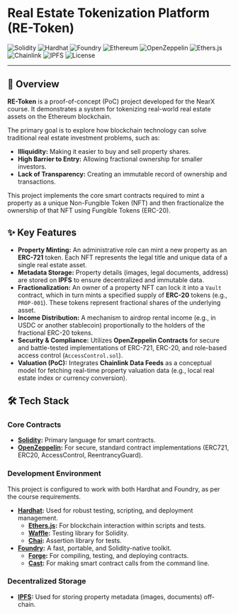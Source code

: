 # Real Estate Tokenization Platform (RE-Token)

![Solidity](https://img.shields.io/badge/Solidity-^0.8.20-lightgrey?logo=solidity)
![Hardhat](https://img.shields.io/badge/Hardhat-Framework-yellow?logo=hardhat)
![Foundry](https://img.shields.io/badge/Foundry-Framework-orange?logo=foundry)
![Ethereum](https://img.shields.io/badge/Ethereum-d3d3d3?logo=ethereum)
![OpenZeppelin](https://img.shields.io/badge/OpenZeppelin-Contracts-blue)
![Ethers.js](https://img.shields.io/badge/Ethers.js-library-blueviolet)
![Chainlink](https://img.shields.io/badge/Chainlink-Data%20Feeds-blue?logo=chainlink)
![IPFS](https://img.shields.io/badge/IPFS-Storage-cyan?logo=ipfs)
![License](https://img.shields.io/badge/License-MIT-green)

---

## 📖 Overview

**RE-Token** is a proof-of-concept (PoC) project developed for the NearX course. It demonstrates a system for tokenizing real-world real estate assets on the Ethereum blockchain.

The primary goal is to explore how blockchain technology can solve traditional real estate investment problems, such as:
* **Illiquidity:** Making it easier to buy and sell property shares.
* **High Barrier to Entry:** Allowing fractional ownership for smaller investors.
* **Lack of Transparency:** Creating an immutable record of ownership and transactions.

This project implements the core smart contracts required to mint a property as a unique Non-Fungible Token (NFT) and then fractionalize the ownership of that NFT using Fungible Tokens (ERC-20).

## ✨ Key Features

* **Property Minting:** An administrative role can mint a new property as an **ERC-721** token. Each NFT represents the legal title and unique data of a single real estate asset.
* **Metadata Storage:** Property details (images, legal documents, address) are stored on **IPFS** to ensure decentralized and immutable data.
* **Fractionalization:** An owner of a property NFT can lock it into a `Vault` contract, which in turn mints a specified supply of **ERC-20** tokens (e.g., `PROP-001`). These tokens represent fractional shares of the underlying asset.
* **Income Distribution:** A mechanism to airdrop rental income (e.g., in USDC or another stablecoin) proportionally to the holders of the fractional ERC-20 tokens.
* **Security & Compliance:** Utilizes **OpenZeppelin Contracts** for secure and battle-tested implementations of ERC-721, ERC-20, and role-based access control (`AccessControl.sol`).
* **Valuation (PoC):** Integrates **Chainlink Data Feeds** as a conceptual model for fetching real-time property valuation data (e.g., local real estate index or currency conversion).

## 🛠️ Tech Stack

### Core Contracts
* **[Solidity](https://soliditylang.org/):** Primary language for smart contracts.
* **[OpenZeppelin](https://openzeppelin.com/contracts/):** For secure, standard contract implementations (ERC721, ERC20, AccessControl, ReentrancyGuard).

### Development Environment
This project is configured to work with both Hardhat and Foundry, as per the course requirements.

* **[Hardhat](https://hardhat.org/):** Used for robust testing, scripting, and deployment management.
    * **[Ethers.js](https://docs.ethers.org/):** For blockchain interaction within scripts and tests.
    * **[Waffle](https://getwaffle.io/):** Testing library for Solidity.
    * **[Chai](https://www.chaijs.com/):** Assertion library for tests.
* **[Foundry](https://book.getfoundry.sh/):** A fast, portable, and Solidity-native toolkit.
    * **[Forge](https://book.getfoundry.sh/forge/):** For compiling, testing, and deploying contracts.
    * **[Cast](https://book.getfoundry.sh/cast/):** For making smart contract calls from the command line.

### Decentralized Storage
* **[IPFS](https://ipfs.tech/):** Used for storing property metadata (images, documents) off-chain.
